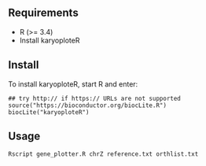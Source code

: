 
## Requirements
- R (>= 3.4)
- Install karyoploteR


## Install
To install karyoploteR, start R and enter:
```
## try http:// if https:// URLs are not supported
source("https://bioconductor.org/biocLite.R")
biocLite("karyoploteR")
```


## Usage
```
Rscript gene_plotter.R chrZ reference.txt orthlist.txt
```

